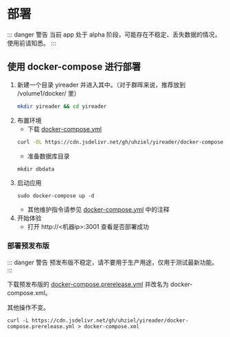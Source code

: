 # 部署

::: danger 警告
当前 app 处于 alpha 阶段，可能存在不稳定、丢失数据的情况，使用前请知悉。
:::
## 使用 docker-compose 进行部署

1. 新建一个目录 yireader 并进入其中。（对于群晖来说，推荐放到 /volume1/docker/ 里）
   ``` bash
   mkdir yireader && cd yireader
   ```
2. 布置环境
   - 下载 [docker-compose.yml](https://github.com/uhziel/yireader/blob/main/docker-compose.yml)
   ``` bash
   curl -OL https://cdn.jsdelivr.net/gh/uhziel/yireader/docker-compose.yml
   ```
   - 准备数据库目录
   ```
   mkdir dbdata
   ```
3. 启动应用
   ```
   sudo docker-compose up -d
   ```
   - 其他维护指令请参见 [docker-compose.yml](https://github.com/uhziel/yireader/blob/main/docker-compose.yml) 中的注释
4. 开始体验
   - 打开 http://<机器ip>:3001 查看是否部署成功

### 部署预发布版

::: danger 警告
预发布版不稳定，请不要用于生产用途，仅用于测试最新功能。
:::

下载预发布版的 [docker-compose.prerelease.yml](https://github.com/uhziel/yireader/blob/main/docker-compose.prerelease.yml) 并改名为 docker-compose.xml。

其他操作不变。

```
curl -L https://cdn.jsdelivr.net/gh/uhziel/yireader/docker-compose.prerelease.yml > docker-compose.xml
```
